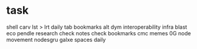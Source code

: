 # task
shell
carv
lst > lrt
daily tab
bookmarks
alt
dym
interoperability infra
blast eco
pendle
research
check notes
check bookmarks
cmc memes
0G node
movement
nodesgru
galxe spaces
daily
